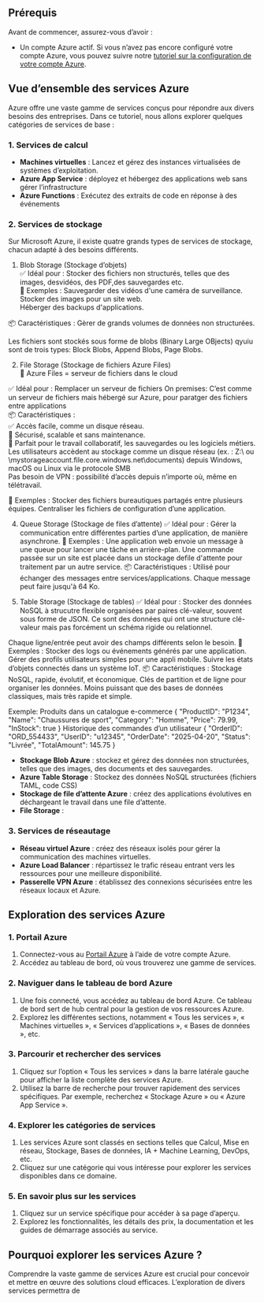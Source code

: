 ## Prérequis

Avant de commencer, assurez-vous d’avoir :

- Un compte Azure actif. Si vous n’avez pas encore configuré votre compte Azure, vous pouvez suivre notre [tutoriel sur la configuration de votre compte Azure](AzureAccountSetup.md).

## Vue d’ensemble des services Azure

Azure offre une vaste gamme de services conçus pour répondre aux divers besoins des entreprises. Dans ce tutoriel, nous allons explorer quelques catégories de services de base :

### 1. Services de calcul

- **Machines virtuelles** : Lancez et gérez des instances virtualisées de systèmes d’exploitation.
- **Azure App Service** : déployez et hébergez des applications web sans gérer l’infrastructure 
- **Azure Functions** : Exécutez des extraits de code en réponse à des événements

### 2. Services de stockage

Sur Microsoft Azure, il existe quatre grands types de services de stockage, chacun adapté à des besoins différents.

1. Blob Storage (Stockage d’objets)      
✅ Idéal pour : Stocker des fichiers non structurés, telles que des images, desvidéos, des PDF,des sauvegardes etc.    
📌 Exemples :
Sauvegarder des vidéos d'une caméra de surveillance.   
Stocker des images pour un site web.    
Héberger des backups d'applications.    

📦 Caractéristiques : Gèrer de grands volumes de données non structurées.    

Les fichiers sont stockés sous forme de blobs (Binary Large OBjects) qyuiu sont de trois types:  Block Blobs, Append Blobs, Page Blobs.    

2. File Storage (Stockage de fichiers Azure Files)     
📁 Azure Files = serveur de fichiers dans le cloud     

✅ Idéal pour : Remplacer un serveur de fichiers On premises: C’est comme un serveur de fichiers mais hébergé sur Azure, pour paratger des fichiers entre applications     
📦 Caractéristiques :    
✅ Accès facile, comme un disque réseau.    
🔐 Sécurisé, scalable et sans maintenance.   
🧰 Parfait pour le travail collaboratif, les sauvegardes ou les logiciels métiers.    
Les utilisateurs accèdent au stockage comme un disque réseau (ex. : Z:\ ou \mystorageaccount.file.core.windows.net\documents) depuis Windows, macOS ou Linux via le protocole SMB     
Pas besoin de VPN : possibilité d’accès depuis n’importe où, même en télétravail.   

📌 Exemples :
Stocker des fichiers bureautiques partagés entre plusieurs équipes.
Centraliser les fichiers de configuration d’une application.


4. Queue Storage (Stockage de files d’attente)
✅ Idéal pour : Gérer la communication entre différentes parties d’une application, de manière asynchrone.
📌 Exemples :
Une application web envoie un message à une queue pour lancer une tâche en arrière-plan.
Une commande passée sur un site est placée dans un stockage defile d'attente pour traitement par un autre service.
📦 Caractéristiques :
Utilisé pour échanger des messages entre services/applications.
Chaque message peut faire jusqu'à 64 Ko.

5. Table Storage (Stockage de tables)
✅ Idéal pour : Stocker des données NoSQL à strucutre flexible organisées par paires clé-valeur, souvent sous forme de JSON.
Ce sont des données qui ont une structure clé-valeur mais pas forcément un schéma rigide ou relationnel.

Chaque ligne/entrée peut avoir des champs différents selon le besoin.
📌 Exemples :
Stocker des logs ou événements générés par une application.
Gérer des profils utilisateurs simples pour une appli mobile.
Suivre les états d’objets connectés dans un système IoT.
📦 Caractéristiques :
Stockage NoSQL, rapide, évolutif, et économique.
Clés de partition et de ligne pour organiser les données.
Moins puissant que des bases de données classiques, mais très rapide et simple.

Exemple:  Produits dans un catalogue e-commerce
{
  "ProductID": "P1234",
  "Name": "Chaussures de sport",
  "Category": "Homme",
  "Price": 79.99,
  "InStock": true
}
Historique des commandes d’un utilisateur
{
  "OrderID": "ORD_554433",
  "UserID": "u12345",
  "OrderDate": "2025-04-20",
  "Status": "Livrée",
  "TotalAmount": 145.75
}








- **Stockage Blob Azure** : stockez et gérez des données non structurées, telles que des images, des documents et des sauvegardes.
- **Azure Table Storage** : Stockez des données NoSQL structurées (fichiers TAML, code CSS)
- **Stockage de file d’attente Azure** : créez des applications évolutives en déchargeant le travail dans une file d’attente.
- **File Storage** : 

### 3. Services de réseautage

- **Réseau virtuel Azure** : créez des réseaux isolés pour gérer la communication des machines virtuelles.
- **Azure Load Balancer** : répartissez le trafic réseau entrant vers les ressources pour une meilleure disponibilité.
- **Passerelle VPN Azure** : établissez des connexions sécurisées entre les réseaux locaux et Azure.

## Exploration des services Azure

### 1. Portail Azure

1. Connectez-vous au [Portail Azure](https://portal.azure.com) à l’aide de votre compte Azure.
2. Accédez au tableau de bord, où vous trouverez une gamme de services.

### 2. Naviguer dans le tableau de bord Azure

1. Une fois connecté, vous accédez au tableau de bord Azure. Ce tableau de bord sert de hub central pour la gestion de vos ressources Azure.
2. Explorez les différentes sections, notamment « Tous les services », « Machines virtuelles », « Services d’applications », « Bases de données », etc.

### 3. Parcourir et rechercher des services

1. Cliquez sur l’option « Tous les services » dans la barre latérale gauche pour afficher la liste complète des services Azure.
2. Utilisez la barre de recherche pour trouver rapidement des services spécifiques. Par exemple, recherchez « Stockage Azure » ou « Azure App Service ».

### 4. Explorer les catégories de services

1. Les services Azure sont classés en sections telles que Calcul, Mise en réseau, Stockage, Bases de données, IA + Machine Learning, DevOps, etc.
2. Cliquez sur une catégorie qui vous intéresse pour explorer les services disponibles dans ce domaine.

### 5. En savoir plus sur les services

1. Cliquez sur un service spécifique pour accéder à sa page d’aperçu.
2. Explorez les fonctionnalités, les détails des prix, la documentation et les guides de démarrage associés au service.

## Pourquoi explorer les services Azure ?

Comprendre la vaste gamme de services Azure est crucial pour concevoir et mettre en œuvre des solutions cloud efficaces. L’exploration de divers services permettra de
